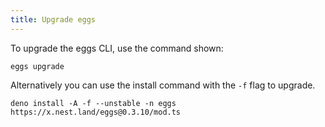 ```yaml
---
title: Upgrade eggs
---
```


To upgrade the eggs CLI, use the command shown:

```shell script
eggs upgrade
```

Alternatively you can use the install command with the `-f` flag to upgrade.

```shell script
deno install -A -f --unstable -n eggs https://x.nest.land/eggs@0.3.10/mod.ts
```
